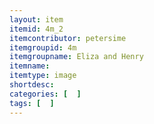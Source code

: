 ```yaml
---
layout: item
itemid: 4m_2
itemcontributor: petersime
itemgroupid: 4m
itemgroupname: Eliza and Henry
itemname: 
itemtype: image
shortdesc: 
categories: [  ]
tags: [  ]
---
```







